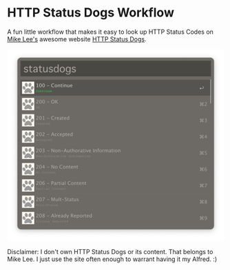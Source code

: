 # HTTP Status Dogs Workflow

A fun little workflow that makes it easy to look up HTTP Status Codes on [Mike Lee's](https://www.mikelee.org/) awesome website [HTTP Status Dogs](https://httpstatusdogs.com).

![Status Dogs Launcher](/status-dogs.png)

Disclaimer: I don't own HTTP Status Dogs or its content. That belongs to Mike Lee. I just use the site often enough to warrant having it my Alfred. :)